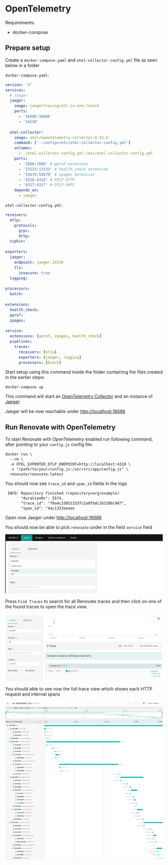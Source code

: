 # OpenTelemetry

Requirements:

- docker-compose

## Prepare setup

Create a `docker-compose.yaml` and `otel-collector-config.yml` file as seen below in a folder

`docker-compose.yaml`:

```yaml
version: '3'
services:
  # Jaeger
  jaeger:
    image: jaegertracing/all-in-one:latest
    ports:
      - '16686:16686'
      - '14250'

  otel-collector:
    image: otel/opentelemetry-collector:0.52.0
    command: ['--config=/etc/otel-collector-config.yml']
    volumes:
      - ./otel-collector-config.yml:/etc/otel-collector-config.yml
    ports:
      - '1888:1888' # pprof extension
      - '13133:13133' # health_check extension
      - '55679:55679' # zpages extension
      - '4318:4318' # OTLP HTTP
      - '4317:4317' # OTLP GRPC
    depends_on:
      - jaeger
```

`otel-collector-config.yml`:

```yaml
receivers:
  otlp:
    protocols:
      grpc:
      http:
  zipkin:

exporters:
  jaeger:
    endpoint: jaeger:14250
    tls:
      insecure: true
  logging:

processors:
  batch:

extensions:
  health_check:
  pprof:
  zpages:

service:
  extensions: [pprof, zpages, health_check]
  pipelines:
    traces:
      receivers: [otlp]
      exporters: [jaeger, logging]
      processors: [batch]
```

Start setup using this command inside the folder containing the files created in the earlier steps:

```
docker-compose up
```

This command will start an [OpenTelemetry Collector](https://github.com/open-telemetry/opentelemetry-collector-contrib) and an instance of [Jaeger](https://www.jaegertracing.io/)

Jaeger will be now reachable under [http://localhost:16686](http://localhost:16686)

## Run Renovate with OpenTelemetry

To start Renovate with OpenTelemetry enabled run following command, after pointing to your `config.js` config file:

```
docker run \
  --rm \
  -e OTEL_EXPORTER_OTLP_ENDPOINT=http://localhost:4318 \
  -v "/path/to/your/config.js:/usr/src/app/config.js" \
  renovate/renovate:latest
```

You should now see `trace_id` and `span_id` fields in the logs

```
 INFO: Repository finished (repository=org/example)
       "durationMs": 5574,
       "trace_id": "f9a4c33852333fc2a0fbdc163100c987",
       "span_id": "4ac1323eeaee
```

Open now Jaeger under [http://localhost:16686](http://localhost:16686)

You should now be able to pick `renovate` under in the field `service` field

![service picker](../assets/images/opentelemetry_pick_service.png)

Press `Find Traces` to search for all Renovate traces and then click on one of the found traces to open the trace view.

![pick trace](../assets/images/opentelemetry_choose_trace.png)

You should able to see now the full trace view which shows each HTTP request and internal spans

![trace view](../assets/images/opentelemetry_trace_viewer.png)

